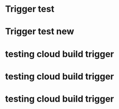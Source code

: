 # Trigger test
# Trigger test new
# testing cloud build trigger
# testing cloud build trigger
# testing cloud build trigger

